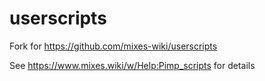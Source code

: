 # userscripts

Fork for https://github.com/mixes-wiki/userscripts

See https://www.mixes.wiki/w/Help:Pimp_scripts for details
